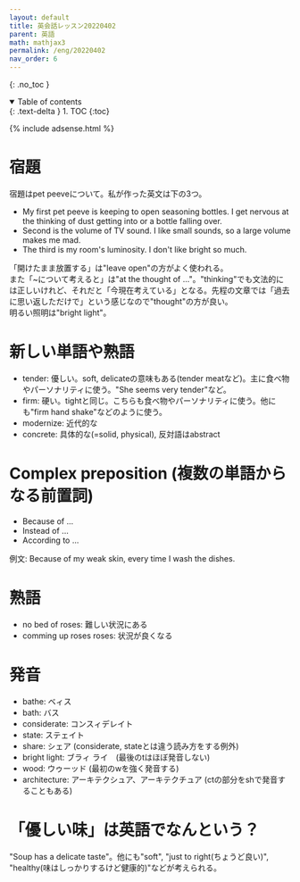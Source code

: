 ```yaml
---
layout: default
title: 英会話レッスン20220402
parent: 英語
math: mathjax3
permalink: /eng/20220402
nav_order: 6
---
```


{: .no_toc }

<details open markdown="block">
  <summary>
    Table of contents
  </summary>
  {: .text-delta }
1. TOC
{:toc}
</details>

{% include adsense.html %}

# 宿題

宿題はpet peeveについて。私が作った英文は下の3つ。

* My first pet peeve is keeping to open seasoning bottles. I get nervous at the thinking of dust getting into or a bottle falling over.
* Second is the volume of TV sound. I like small sounds, so a large volume makes me mad.
* The third is my room's luminosity. I don't like bright so much.

「開けたまま放置する」は"leave open"の方がよく使われる。  
また「~について考えると」は"at the thought of ..."。"thinking"でも文法的には正しいけれど、それだと「今現在考えている」となる。先程の文章では「過去に思い返しただけで」という感じなので"thought"の方が良い。  
明るい照明は"bright light"。

# 新しい単語や熟語

* tender: 優しい。soft, delicateの意味もある(tender meatなど)。主に食べ物やパーソナリティに使う。"She seems very tender"など。
* firm: 硬い。tightと同じ。こちらも食べ物やパーソナリティに使う。他にも"firm hand shake"などのように使う。
* modernize: 近代的な
* concrete: 具体的な(=solid, physical), 反対語はabstract

# Complex preposition (複数の単語からなる前置詞)

* Because of ...
* Instead of ...
* According to ...

例文: Because of my weak skin, every time I wash the dishes.

# 熟語

* no bed of roses: 難しい状況にある
* comming up roses roses: 状況が良くなる

# 発音

* bathe: ベィス
* bath: バス
* considerate: コンスィデレイト
* state: ステェイト
* share: シェア (considerate, stateとは違う読み方をする例外)
* bright light: ブラィ ライ　(最後のtはほぼ発音しない)
* wood: ウゥーッド (最初のwを強く発音する)
* architecture: アーキテクシュア、アーキテクチュア (ctの部分をshで発音することもある)

# 「優しい味」は英語でなんという？

"Soup has a delicate taste"。他にも"soft", "just to right(ちょうど良い)", "healthy(味はしっかりするけど健康的)"などが考えられる。